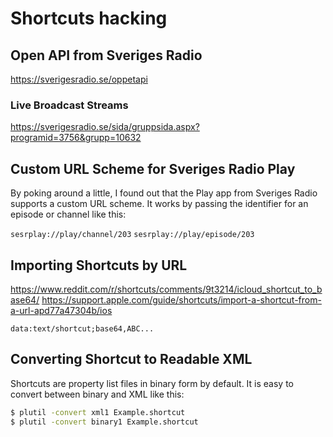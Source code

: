 # Shortcuts hacking

## Open API from Sveriges Radio

https://sverigesradio.se/oppetapi

### Live Broadcast Streams

https://sverigesradio.se/sida/gruppsida.aspx?programid=3756&grupp=10632

## Custom URL Scheme for Sveriges Radio Play

By poking around a little, I found out that the Play app from Sveriges Radio
supports a custom URL scheme. It works by passing the identifier for an episode
or channel like this:

`sesrplay://play/channel/203`
`sesrplay://play/episode/203`

## Importing Shortcuts by URL

https://www.reddit.com/r/shortcuts/comments/9t3214/icloud_shortcut_to_base64/
https://support.apple.com/guide/shortcuts/import-a-shortcut-from-a-url-apd77a47304b/ios

`data:text/shortcut;base64,ABC...`

## Converting Shortcut to Readable XML

Shortcuts are property list files in binary form by default. It is easy to
convert between binary and XML like this:

```sh
$ plutil -convert xml1 Example.shortcut
$ plutil -convert binary1 Example.shortcut
```

